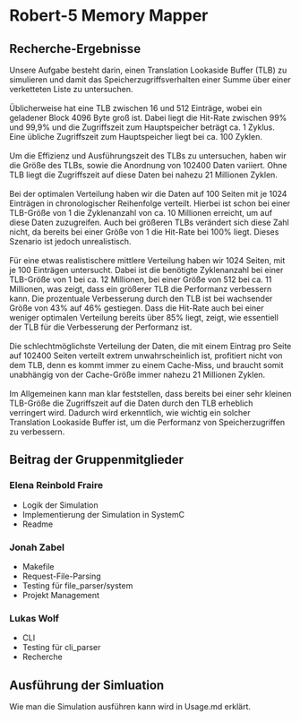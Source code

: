 # Robert-5 Memory Mapper

## Recherche-Ergebnisse

Unsere Aufgabe besteht darin, einen Translation Lookaside Buffer (TLB) zu simulieren und damit das Speicherzugriffsverhalten einer Summe über einer verketteten Liste zu untersuchen. </br></br>
Üblicherweise hat eine TLB zwischen 16 und 512 Einträge, wobei ein geladener Block 4096 Byte groß ist. Dabei liegt die Hit-Rate zwischen 99% und 99,9% und die Zugriffszeit zum Hauptspeicher beträgt ca. 1 Zyklus. Eine übliche Zugriffszeit zum Hauptspeicher liegt bei ca. 100 Zyklen. </br></br>
Um die Effizienz und Ausführungszeit des TLBs zu untersuchen, haben wir die Größe des TLBs, sowie die Anordnung von 102400 Daten variiert. Ohne TLB liegt die Zugriffszeit auf diese Daten bei nahezu 21 Millionen Zyklen. </br></br>
Bei der optimalen Verteilung haben wir die Daten auf 100 Seiten mit je 1024 Einträgen in chronologischer Reihenfolge verteilt. Hierbei ist schon bei einer TLB-Größe von 1 die Zyklenanzahl von ca. 10 Millionen erreicht, um auf diese Daten zuzugreifen. Auch bei größeren TLBs verändert sich diese Zahl nicht, da bereits bei einer Größe von 1 die Hit-Rate bei 100% liegt. Dieses Szenario ist jedoch unrealistisch. </br></br> 
Für eine etwas realistischere mittlere Verteilung haben wir 1024 Seiten, mit je 100 Einträgen untersucht. Dabei ist die benötigte Zyklenanzahl bei einer TLB-Größe von 1 bei ca. 12 Millionen, bei einer Größe von 512 bei ca. 11 Millionen, was zeigt, dass ein größerer TLB die Performanz verbessern kann. Die prozentuale Verbesserung durch den TLB ist bei wachsender Größe von 43% auf 46% gestiegen. Dass die Hit-Rate auch bei einer weniger optimalen Verteilung bereits über 85% liegt, zeigt, wie essentiell der TLB für die Verbesserung der Performanz ist.</br></br>
Die schlechtmöglichste Verteilung der Daten, die mit einem Eintrag pro Seite auf 102400 Seiten verteilt extrem unwahrscheinlich ist, profitiert nicht von dem TLB, denn es kommt immer zu einem Cache-Miss, und braucht somit unabhängig von der Cache-Größe immer nahezu 21 Millionen Zyklen.</br></br>
Im Allgemeinen kann man klar feststellen, dass bereits bei einer sehr kleinen TLB-Größe die Zugriffszeit auf die Daten durch den TLB erheblich verringert wird. Dadurch wird erkenntlich, wie wichtig ein solcher Translation Lookaside Buffer ist, um die Performanz von Speicherzugriffen zu verbessern.

## Beitrag der Gruppenmitglieder

### Elena Reinbold Fraire

- Logik der Simulation
- Implementierung der Simulation in SystemC
- Readme

### Jonah Zabel

- Makefile
- Request-File-Parsing
- Testing für file_parser/system
- Projekt Management

### Lukas Wolf

- CLI
- Testing für cli_parser
- Recherche


## Ausführung der Simluation

Wie man die Simulation ausführen kann wird in Usage.md erklärt.